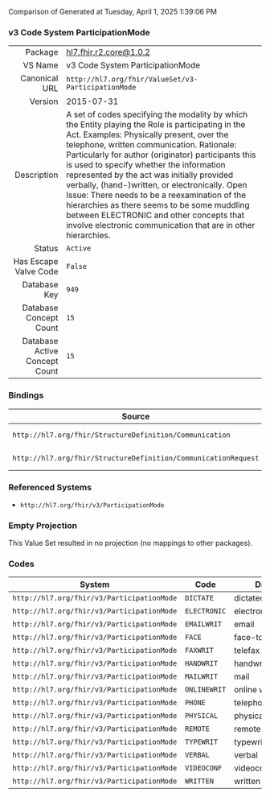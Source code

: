 Comparison of 
Generated at Tuesday, April 1, 2025 1:39:06 PM

### v3 Code System ParticipationMode

|      |     |
| ---: | --- |
| Package | hl7.fhir.r2.core@1.0.2 |
| VS Name | v3 Code System ParticipationMode |
| Canonical URL | `http://hl7.org/fhir/ValueSet/v3-ParticipationMode` |
| Version | 2015-07-31 |
| Description | A set of codes specifying the modality by which the Entity playing the Role is participating in the Act.  Examples: Physically present, over the telephone, written communication.  Rationale: Particularly for author (originator) participants this is used to specify whether the information represented by the act was initially provided verbally, (hand-)written, or electronically.  Open Issue: There needs to be a reexamination of the hierarchies as there seems to be some muddling between ELECTRONIC and other concepts that involve electronic communication that are in other hierarchies. |
| Status | `Active` |
| Has Escape Valve Code | `False` |
| Database Key | `949` |
| Database Concept Count | `15` |
| Database Active Concept Count | `15` |
### Bindings

| Source | Element | Binding | Strength | Element Short |
| ------ | ------- | ------- | -------- | ------------- |
| `http://hl7.org/fhir/StructureDefinition/Communication` | `Communication.medium` | `http://hl7.org/fhir/ValueSet/v3-ParticipationMode` | `Example` | A channel of communication |
| `http://hl7.org/fhir/StructureDefinition/CommunicationRequest` | `CommunicationRequest.medium` | `http://hl7.org/fhir/ValueSet/v3-ParticipationMode` | `Example` | A channel of communication |

### Referenced Systems

* `http://hl7.org/fhir/v3/ParticipationMode`
### Empty Projection

This Value Set resulted in no projection (no mappings to other packages).

### Codes

| System | Code | Display |
| ------ | ---- | ------- |
| `http://hl7.org/fhir/v3/ParticipationMode` | `DICTATE` | dictated |
| `http://hl7.org/fhir/v3/ParticipationMode` | `ELECTRONIC` | electronic data |
| `http://hl7.org/fhir/v3/ParticipationMode` | `EMAILWRIT` | email |
| `http://hl7.org/fhir/v3/ParticipationMode` | `FACE` | face-to-face |
| `http://hl7.org/fhir/v3/ParticipationMode` | `FAXWRIT` | telefax |
| `http://hl7.org/fhir/v3/ParticipationMode` | `HANDWRIT` | handwritten |
| `http://hl7.org/fhir/v3/ParticipationMode` | `MAILWRIT` | mail |
| `http://hl7.org/fhir/v3/ParticipationMode` | `ONLINEWRIT` | online written |
| `http://hl7.org/fhir/v3/ParticipationMode` | `PHONE` | telephone |
| `http://hl7.org/fhir/v3/ParticipationMode` | `PHYSICAL` | physical presence |
| `http://hl7.org/fhir/v3/ParticipationMode` | `REMOTE` | remote presence |
| `http://hl7.org/fhir/v3/ParticipationMode` | `TYPEWRIT` | typewritten |
| `http://hl7.org/fhir/v3/ParticipationMode` | `VERBAL` | verbal |
| `http://hl7.org/fhir/v3/ParticipationMode` | `VIDEOCONF` | videoconferencing |
| `http://hl7.org/fhir/v3/ParticipationMode` | `WRITTEN` | written |
